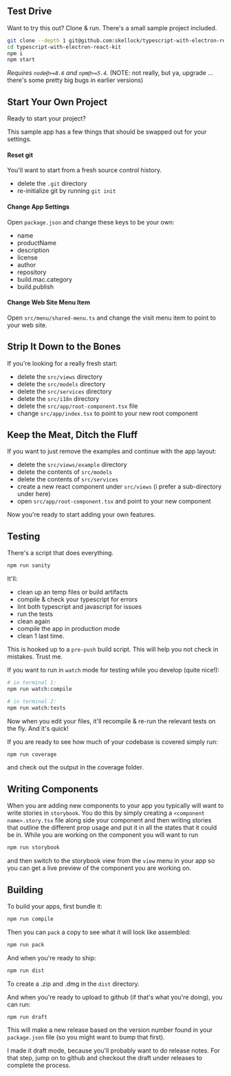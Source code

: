 ## Test Drive

Want to try this out? Clone & run. There's a small sample project included.

```sh
git clone --depth 1 git@github.com:skellock/typescript-with-electron-react-kit.git
cd typescript-with-electron-react-kit
npm i
npm start
```

_Requires `node@>=8.6` and `npm@>=5.4`._ (NOTE: not really, but ya, upgrade ... there's some pretty big bugs in earlier versions)

## Start Your Own Project

Ready to start your project?

This sample app has a few things that should be swapped out for your settings.

#### Reset git

You'll want to start from a fresh source control history.

* delete the `.git` directory
* re-initialize git by running `git init`

#### Change App Settings

Open `package.json` and change these keys to be your own:

* name
* productName
* description
* license
* author
* repository
* build.mac.category
* build.publish

#### Change Web Site Menu Item

Open `src/menu/shared-menu.ts` and change the visit menu item to point to your web site.

## Strip It Down to the Bones

If you're looking for a really fresh start:

* delete the `src/views` directory
* delete the `src/models` directory
* delete the `src/services` directory
* delete the `src/i18n` directory
* delete the `src/app/root-component.tsx` file
* change `src/app/index.tsx` to point to your new root component

## Keep the Meat, Ditch the Fluff

If you want to just remove the examples and continue with the app layout:

* delete the `src/views/example` directory
* delete the contents of `src/models`
* delete the contents of `src/services`
* create a new react component under `src/views` (i prefer a sub-directory under here)
* open `src/app/root-component.tsx` and point to your new component

Now you're ready to start adding your own features.

## Testing

There's a script that does everything.

```sh
npm run sanity
```

It'll:

* clean up an temp files or build artifacts
* compile & check your typescript for errors
* lint both typescript and javascript for issues
* run the tests
* clean again
* compile the app in production mode
* clean 1 last time.

This is hooked up to a `pre-push` build script. This will help you not check in mistakes. Trust me.

If you want to run in `watch` mode for testing while you develop (quite nice!):

```sh
# in terminal 1:
npm run watch:compile

# in terminal 2:
npm run watch:tests
```

Now when you edit your files, it'll recompile & re-run the relevant tests on the fly. And it's quick!

If you are ready to see how much of your codebase is covered simply run:

```sh
npm run coverage
```

and check out the output in the coverage folder.

## Writing Components

When you are adding new components to your app you typically will want to write stories in `storybook`. You do this by simply creating a `<component name>.story.tsx` file along side your component and then writing stories that outline the different prop usage and put it in all the states that it could be in. While you are working on the component you will want to run

```sh
npm run storybook
```

and then switch to the storybook view from the `view` menu in your app so you can get a live preview of the component you are working on.

## Building

To build your apps, first bundle it:

```sh
npm run compile
```

Then you can `pack` a copy to see what it will look like assembled:

```sh
npm run pack
```

And when you're ready to ship:

```sh
npm run dist
```

To create a .zip and .dmg in the `dist` directory.

And when you're ready to upload to github (if that's what you're doing), you can run:

```sh
npm run draft
```

This will make a new release based on the version number found in your `package.json` file (so you might want to bump that first).

I made it draft mode, because you'll probably want to do release notes. For that step, jump on to github and checkout the draft under releases to complete the process.

